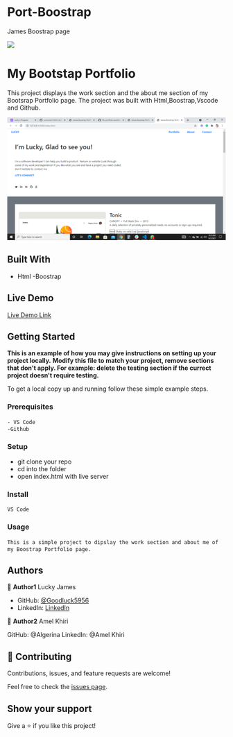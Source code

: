 # Port-Boostrap
James Boostrap page

![](https://img.shields.io/badge/Microverse-blueviolet)

# My Bootstap Portfolio


This project displays the work section and the about me section of my Bootsrap Portfolio page. The project was built with Html,Boostrap,Vscode and Github. 

![screenshot](/img/screenshotimg.png)


## Built With

- Html
-Boostrap

## Live Demo

[Live Demo Link](https://goodluck5956.github.io/Port-Boostrap/)

## Getting Started

**This is an example of how you may give instructions on setting up your project locally.**
**Modify this file to match your project, remove sections that don't apply. For example: delete the testing section if the currect project doesn't require testing.**


To get a local copy up and running follow these simple example steps.

### Prerequisites
    - VS Code
    -Github

### Setup
   - git clone your repo
   - cd into the folder
   - open index.html with live server

### Install
    VS Code

### Usage
    This is a simple project to dipslay the work section and about me of my Boostrap Portfolio page.


## Authors

👤 **Author1**
Lucky James

- GitHub: [@Goodluck5956](https://github.com/Goodluck5956)
- LinkedIn: [LinkedIn](https://www.linkedin.com/in/lucky-james-osuagwu-a8677b171)

👤 **Author2**
Amel Khiri

GitHub: @Algerina
LinkedIn: @Amel Khiri

## 🤝 Contributing

Contributions, issues, and feature requests are welcome!

Feel free to check the [issues page](https://github.com/Goodluck5956/Mobile-Version/issues).

## Show your support

Give a ⭐ if you like this project!

